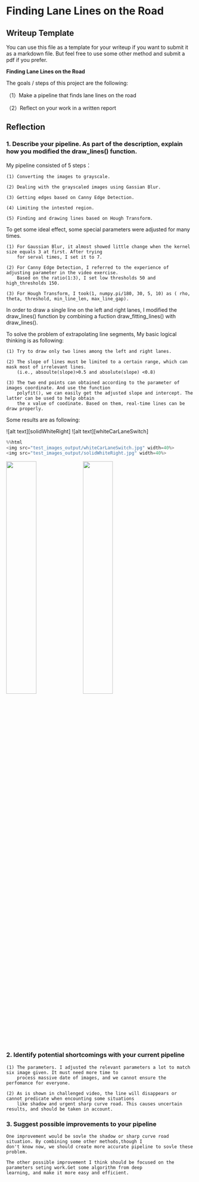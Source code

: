 
# Finding Lane Lines on the Road

## Writeup Template

You can use this file as a template for your writeup if you want to submit it as a markdown file. But feel free to use some other method and submit a pdf if you prefer.



**Finding Lane Lines on the Road**

The goals / steps of this project are the following:

（1）Make a pipeline that finds lane lines on the road 

（2）Reflect on your work in a written report

## Reflection

### 1. Describe your pipeline. As part of the description, explain how you modified the draw_lines() function.

My pipeline consisted of 5 steps：

    (1) Converting the images to grayscale.

    (2) Dealing with the grayscaled images using Gassian Blur.

    (3) Getting edges based on Canny Edge Detection.

    (4) Limiting the intested region.

    (5) Finding and drawing lines based on Hough Transform. 

To get some ideal effect, some special parameters were adjusted for many times. 

    (1) For Gaussian Blur, it almost showed little change when the kernel size equals 3 at first. After trying 
        for serval times, I set it to 7.

    (2) For Canny Edge Detection, I referred to the experience of adjusting parameter in the video exercise. 
        Based on the ratio(1:3), I set low thresholds 50 and high_thresholds 150.

    (3) For Hough Transform, I took(1, numpy.pi/180, 30, 5, 10) as ( rho, theta, threshold, min_line_len, max_line_gap).

In order to draw a single line on the left and right lanes, I modified the draw_lines() function 
by combining a fuction draw_fitting_lines() with draw_lines(). 

To solve the problem of extrapolating line segments, My basic logical thinking is as following:
    
    (1) Try to draw only two lines among the left and right lanes. 
    
    (2) The slope of lines must be limited to a certain range, which can mask most of irrelevant lines.
        (i.e., absoulte(slope)>0.5 and absolute(slope) <0.8) 
        
    (3) The two end points can obtained according to the parameter of images coordinate. And use the function
        polyfit(), we can easily get the adjusted slope and intercept. The latter can be used to help obtain 
        the x value of coodinate. Based on them, real-time lines can be draw properly.

Some results are as following:

![alt text][solidWhiteRight]
![alt text][whiteCarLaneSwitch]
```python
%%html
<img src="test_images_output/whiteCarLaneSwitch.jpg" width=40%>  
<img src="test_images_output/solidWhiteRight.jpg" width=40%>  
```


<img src="test_images_output/whiteCarLaneSwitch.jpg" width=40%>  
<img src="test_images_output/solidWhiteRight.jpg" width=40%>  


### 2. Identify potential shortcomings with your current pipeline

    (1) The parameters. I adjusted the relevant parameters a lot to match six image given. It must need more time to 
        process massive date of images, and we cannot ensure the perfomance for everyone.

    (2) As is shown in challenged video, the line will disappears or cannot predicate when encounting some situations
        like shadow and urgent sharp curve road. This causes uncertain results, and should be taken in account.

### 3. Suggest possible improvements to your pipeline

    One improvement would be sovle the shadow or sharp curve road situation. By combining some other methods,though I 
    don't know now, we should create more accurate pipeline to sovle these problem.

    The other possible improvement I think should be focused on the parameters seting work.Get some algorithm from deep
    learning, and make it more easy and efficient.
